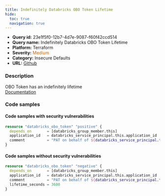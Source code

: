```yaml
---
title: Indefinitely Databricks OBO Token Lifetime
hide:
  toc: true
  navigation: true
---
```


<style>
  .highlight .hll {
    background-color: #ff171742;
  }
  .md-content {
    max-width: 1100px;
    margin: 0 auto;
  }
</style>

-   **Query id:** 23e1f5f0-12b7-4d7e-9087-f60f42ccd514
-   **Query name:** Indefinitely Databricks OBO Token Lifetime
-   **Platform:** Terraform
-   **Severity:** <span style="color:#C60">Medium</span>
-   **Category:** Insecure Defaults
-   **URL:** [Github](https://github.com/Checkmarx/kics/tree/master/assets/queries/terraform/databricks/indefinitely_obo_token)

### Description
OBO Token has an indefinitely lifetime<br>
[Documentation](https://registry.terraform.io/providers/databricks/databricks/latest/docs/resources/obo_token)

### Code samples
#### Code samples with security vulnerabilities
```tf title="Positive test num. 1 - tf file" hl_lines="1"
resource "databricks_obo_token" "positive" {
  depends_on       = [databricks_group_member.this]
  application_id   = databricks_service_principal.this.application_id
  comment          = "PAT on behalf of ${databricks_service_principal.this.display_name}"
}

```


#### Code samples without security vulnerabilities
```tf title="Negative test num. 1 - tf file"
resource "databricks_obo_token" "negative" {
  depends_on       = [databricks_group_member.this]
  application_id   = databricks_service_principal.this.application_id
  comment          = "PAT on behalf of ${databricks_service_principal.this.display_name}"
  lifetime_seconds = 3600
}

```
